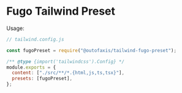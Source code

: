 Fugo Tailwind Preset
===

Usage:

```js
// tailwind.config.js

const fugoPreset = require("@outofaxis/tailwind-fugo-preset");

/** @type {import('tailwindcss').Config} */
module.exports = {
  content: ["./src/**/*.{html,js,ts,tsx}"],
  presets: [fugoPreset],
};
```

